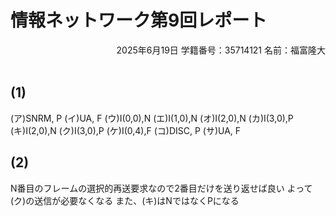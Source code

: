 # 情報ネットワーク第9回レポート

<div style="text-align: right;">
2025年6月19日  
学籍番号：35714121  
名前：福富隆大  
<br>
<br>
</div>  

## (1)

(ア)SNRM, P
(イ)UA, F
(ウ)I(0,0),N
(エ)I(1,0),N
(オ)I(2,0),N
(カ)I(3,0),P
(キ)I(2,0),N
(ク)I(3,0),P
(ケ)I(0,4),F
(コ)DISC, P
(サ)UA, F

## (2)

N番⽬のフレームの選択的再送要求なので2番目だけを送り返せば良い
よって(ク)の送信が必要なくなる
また、(キ)はNではなくPになる
